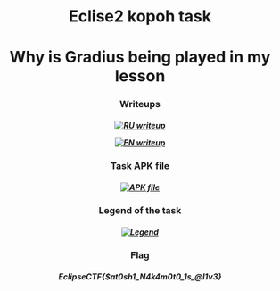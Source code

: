 <h1 align="center">Eclise2 kopoh task</h1>
<h1 align="center">Why is Gradius being played in my lesson</h1>
<h3 align="center"></h3>
<h3 align="center">Writeups</h3> 
<h5 align="center">

[![RU writeup](https://img.shields.io/badge/WRITE_UP_RU-A6083F?logo=libreofficewriter&logoColor=fff&style=for-the-badge)](https://github.com/kopoh/Eclise2/blob/main/Obsidian%20Vault/Gradius%20on%20lesson%20(WRITE-UP)%20RU.md)

[![EN writeup](https://img.shields.io/badge/WRITE_UP_EN-083FA6?logo=libreofficewriter&logoColor=fff&style=for-the-badge)](https://github.com/kopoh/Eclise2/blob/main/Obsidian%20Vault/Gradius%20on%20lesson%20(WRITE-UP)%20EN.md)
</h5> 

<h3 align="center">Task APK file</h3>
<h5 align="center">
  
[![APK file](https://img.shields.io/badge/-APK_FILE-090909?style=for-the-badge&logo=Android)](https://github.com/kopoh/Eclise2/blob/main/KPK%20Gradius.apk)

</h5> 

<h3 align="center">Legend of the task</h3>
<h5 align="center">

[![Legend](https://img.shields.io/badge/Legend-06F?logo=chatbot&logoColor=fff&style=for-the-badge)](https://github.com/kopoh/Eclise2/blob/main/legend.md)

</h5> 
<h3 align="center">Flag</h3>
<h5 align="center">
  
EclipseCTF{$at0sh1_N4k4m0t0_1s_@l1v3}

</h5> 
